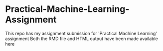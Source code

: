 # Practical-Machine-Learning-Assignment
This repo has my assignment submission for 'Practical Machine Learning' assignment
Both the RMD file and HTML output have been made available here
